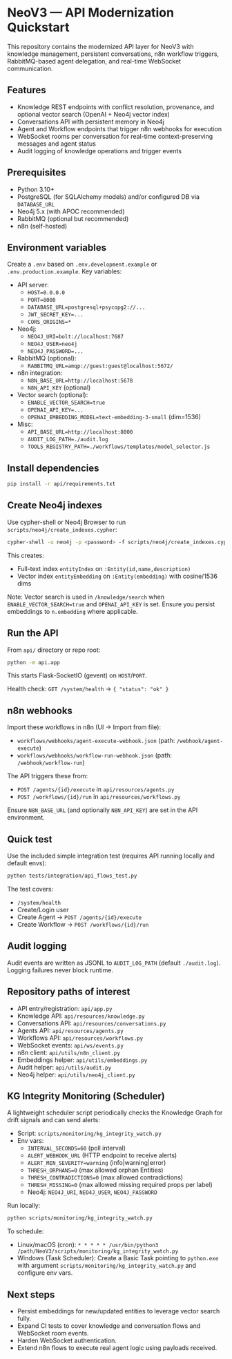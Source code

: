 # NeoV3 — API Modernization Quickstart

This repository contains the modernized API layer for NeoV3 with knowledge management, persistent conversations, n8n workflow triggers, RabbitMQ-based agent delegation, and real-time WebSocket communication.

## Features

- Knowledge REST endpoints with conflict resolution, provenance, and optional vector search (OpenAI + Neo4j vector index)
- Conversations API with persistent memory in Neo4j
- Agent and Workflow endpoints that trigger n8n webhooks for execution
- WebSocket rooms per conversation for real-time context-preserving messages and agent status
- Audit logging of knowledge operations and trigger events

## Prerequisites

- Python 3.10+
- PostgreSQL (for SQLAlchemy models) and/or configured DB via `DATABASE_URL`
- Neo4j 5.x (with APOC recommended)
- RabbitMQ (optional but recommended)
- n8n (self-hosted)

## Environment variables

Create a `.env` based on `.env.development.example` or `.env.production.example`.
Key variables:

- API server:
  - `HOST=0.0.0.0`
  - `PORT=8000`
  - `DATABASE_URL=postgresql+psycopg2://...`
  - `JWT_SECRET_KEY=...`
  - `CORS_ORIGINS=*`
- Neo4j:
  - `NEO4J_URI=bolt://localhost:7687`
  - `NEO4J_USER=neo4j`
  - `NEO4J_PASSWORD=...`
- RabbitMQ (optional):
  - `RABBITMQ_URL=amqp://guest:guest@localhost:5672/`
- n8n integration:
  - `N8N_BASE_URL=http://localhost:5678`
  - `N8N_API_KEY` (optional)
- Vector search (optional):
  - `ENABLE_VECTOR_SEARCH=true`
  - `OPENAI_API_KEY=...`
  - `OPENAI_EMBEDDING_MODEL=text-embedding-3-small` (dim=1536)
- Misc:
  - `API_BASE_URL=http://localhost:8000`
  - `AUDIT_LOG_PATH=./audit.log`
  - `TOOLS_REGISTRY_PATH=./workflows/templates/model_selector.js`

## Install dependencies

```bash
pip install -r api/requirements.txt
```

## Create Neo4j indexes

Use cypher-shell or Neo4j Browser to run `scripts/neo4j/create_indexes.cypher`:

```bash
cypher-shell -u neo4j -p <password> -f scripts/neo4j/create_indexes.cypher
```

This creates:
- Full-text index `entityIndex` on `:Entity(id,name,description)`
- Vector index `entityEmbedding` on `:Entity(embedding)` with cosine/1536 dims

Note: Vector search is used in `/knowledge/search` when `ENABLE_VECTOR_SEARCH=true` and `OPENAI_API_KEY` is set. Ensure you persist embeddings to `n.embedding` where applicable.

## Run the API

From `api/` directory or repo root:

```bash
python -m api.app
```

This starts Flask-SocketIO (gevent) on `HOST`/`PORT`.

Health check: `GET /system/health` → `{ "status": "ok" }`

## n8n webhooks

Import these workflows in n8n (UI → Import from file):

- `workflows/webhooks/agent-execute-webhook.json` (path: `/webhook/agent-execute`)
- `workflows/webhooks/workflow-run-webhook.json` (path: `/webhook/workflow-run`)

The API triggers these from:
- `POST /agents/{id}/execute` in `api/resources/agents.py`
- `POST /workflows/{id}/run` in `api/resources/workflows.py`

Ensure `N8N_BASE_URL` (and optionally `N8N_API_KEY`) are set in the API environment.

## Quick test

Use the included simple integration test (requires API running locally and default envs):

```bash
python tests/integration/api_flows_test.py
```

The test covers:
- `/system/health`
- Create/Login user
- Create Agent → `POST /agents/{id}/execute`
- Create Workflow → `POST /workflows/{id}/run`

## Audit logging

Audit events are written as JSONL to `AUDIT_LOG_PATH` (default `./audit.log`). Logging failures never block runtime.

## Repository paths of interest

- API entry/registration: `api/app.py`
- Knowledge API: `api/resources/knowledge.py`
- Conversations API: `api/resources/conversations.py`
- Agents API: `api/resources/agents.py`
- Workflows API: `api/resources/workflows.py`
- WebSocket events: `api/ws/events.py`
- n8n client: `api/utils/n8n_client.py`
- Embeddings helper: `api/utils/embeddings.py`
- Audit helper: `api/utils/audit.py`
- Neo4j helper: `api/utils/neo4j_client.py`

## KG Integrity Monitoring (Scheduler)

A lightweight scheduler script periodically checks the Knowledge Graph for drift signals and can send alerts:

- Script: `scripts/monitoring/kg_integrity_watch.py`
- Env vars:
  - `INTERVAL_SECONDS=60` (poll interval)
  - `ALERT_WEBHOOK_URL` (HTTP endpoint to receive alerts)
  - `ALERT_MIN_SEVERITY=warning` (info|warning|error)
  - `THRESH_ORPHANS=0` (max allowed orphan Entities)
  - `THRESH_CONTRADICTIONS=0` (max allowed contradictions)
  - `THRESH_MISSING=0` (max allowed missing required props per label)
  - Neo4j: `NEO4J_URI`, `NEO4J_USER`, `NEO4J_PASSWORD`

Run locally:

```bash
python scripts/monitoring/kg_integrity_watch.py
```

To schedule:

- Linux/macOS (cron): `* * * * * /usr/bin/python3 /path/NeoV3/scripts/monitoring/kg_integrity_watch.py`
- Windows (Task Scheduler): Create a Basic Task pointing to `python.exe` with argument `scripts/monitoring/kg_integrity_watch.py` and configure env vars.

## Next steps

- Persist embeddings for new/updated entities to leverage vector search fully.
- Expand CI tests to cover knowledge and conversation flows and WebSocket room events.
- Harden WebSocket authentication.
- Extend n8n flows to execute real agent logic using payloads received.
